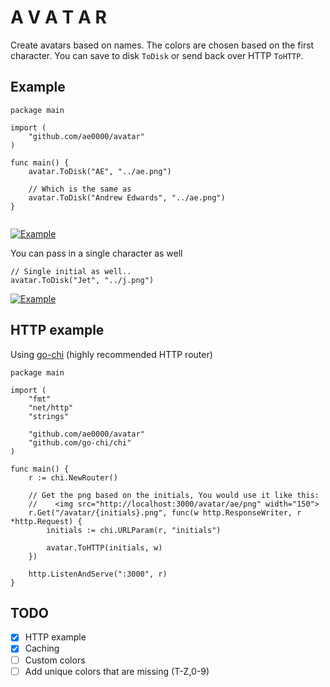 A V A T A R
===========

Create avatars based on names. The colors are chosen based on the first
character. You can save to disk ```ToDisk``` or send back over HTTP 
```ToHTTP```.

Example
-------

```
package main

import (
	"github.com/ae0000/avatar"
)

func main() {
	avatar.ToDisk("AE", "../ae.png")

    // Which is the same as
    avatar.ToDisk("Andrew Edwards", "../ae.png")
}


```
[![Example](https://raw.githubusercontent.com/ae0000/avatar/master/ae.png)](https://raw.githubusercontent.com/ae0000/avatar/master/ae.png)

You can pass in a single character as well

```
// Single initial as well..
avatar.ToDisk("Jet", "../j.png")
```
[![Example](https://raw.githubusercontent.com/ae0000/avatar/master/j.png)](https://raw.githubusercontent.com/ae0000/avatar/master/j.png)


HTTP example
------------

Using [go-chi](https://github.com/go-chi/chi) (highly recommended HTTP router)

```
package main

import (
	"fmt"
	"net/http"
	"strings"

	"github.com/ae0000/avatar"
	"github.com/go-chi/chi"
)

func main() {
	r := chi.NewRouter()

	// Get the png based on the initials, You would use it like this:
	//    <img src="http://localhost:3000/avatar/ae/png" width="150">
	r.Get("/avatar/{initials}.png", func(w http.ResponseWriter, r *http.Request) {
		initials := chi.URLParam(r, "initials")

		avatar.ToHTTP(initials, w)
	})

	http.ListenAndServe(":3000", r)
}

```
TODO
----

- [x] HTTP example
- [x] Caching
- [ ] Custom colors
- [ ] Add unique colors that are missing (T-Z,0-9)